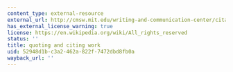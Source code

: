 ```yaml
---
content_type: external-resource
external_url: http://cmsw.mit.edu/writing-and-communication-center/citation-formats/
has_external_license_warning: true
license: https://en.wikipedia.org/wiki/All_rights_reserved
status: ''
title: quoting and citing work
uid: 52948d1b-c3a2-462a-822f-7472dbd8fb0a
wayback_url: ''
---
```

